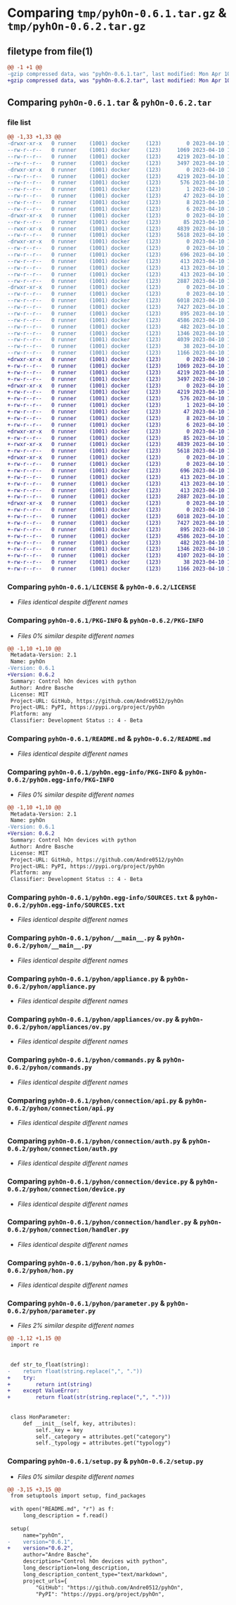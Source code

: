 # Comparing `tmp/pyhOn-0.6.1.tar.gz` & `tmp/pyhOn-0.6.2.tar.gz`

## filetype from file(1)

```diff
@@ -1 +1 @@
-gzip compressed data, was "pyhOn-0.6.1.tar", last modified: Mon Apr 10 15:06:54 2023, max compression
+gzip compressed data, was "pyhOn-0.6.2.tar", last modified: Mon Apr 10 16:51:00 2023, max compression
```

## Comparing `pyhOn-0.6.1.tar` & `pyhOn-0.6.2.tar`

### file list

```diff
@@ -1,33 +1,33 @@
-drwxr-xr-x   0 runner    (1001) docker     (123)        0 2023-04-10 15:06:54.561832 pyhOn-0.6.1/
--rw-r--r--   0 runner    (1001) docker     (123)     1069 2023-04-10 15:06:42.000000 pyhOn-0.6.1/LICENSE
--rw-r--r--   0 runner    (1001) docker     (123)     4219 2023-04-10 15:06:54.561832 pyhOn-0.6.1/PKG-INFO
--rw-r--r--   0 runner    (1001) docker     (123)     3497 2023-04-10 15:06:42.000000 pyhOn-0.6.1/README.md
-drwxr-xr-x   0 runner    (1001) docker     (123)        0 2023-04-10 15:06:54.557832 pyhOn-0.6.1/pyhOn.egg-info/
--rw-r--r--   0 runner    (1001) docker     (123)     4219 2023-04-10 15:06:54.000000 pyhOn-0.6.1/pyhOn.egg-info/PKG-INFO
--rw-r--r--   0 runner    (1001) docker     (123)      576 2023-04-10 15:06:54.000000 pyhOn-0.6.1/pyhOn.egg-info/SOURCES.txt
--rw-r--r--   0 runner    (1001) docker     (123)        1 2023-04-10 15:06:54.000000 pyhOn-0.6.1/pyhOn.egg-info/dependency_links.txt
--rw-r--r--   0 runner    (1001) docker     (123)       47 2023-04-10 15:06:54.000000 pyhOn-0.6.1/pyhOn.egg-info/entry_points.txt
--rw-r--r--   0 runner    (1001) docker     (123)        8 2023-04-10 15:06:54.000000 pyhOn-0.6.1/pyhOn.egg-info/requires.txt
--rw-r--r--   0 runner    (1001) docker     (123)        6 2023-04-10 15:06:54.000000 pyhOn-0.6.1/pyhOn.egg-info/top_level.txt
-drwxr-xr-x   0 runner    (1001) docker     (123)        0 2023-04-10 15:06:54.557832 pyhOn-0.6.1/pyhon/
--rw-r--r--   0 runner    (1001) docker     (123)       85 2023-04-10 15:06:42.000000 pyhOn-0.6.1/pyhon/__init__.py
--rwxr-xr-x   0 runner    (1001) docker     (123)     4839 2023-04-10 15:06:42.000000 pyhOn-0.6.1/pyhon/__main__.py
--rw-r--r--   0 runner    (1001) docker     (123)     5618 2023-04-10 15:06:42.000000 pyhOn-0.6.1/pyhon/appliance.py
-drwxr-xr-x   0 runner    (1001) docker     (123)        0 2023-04-10 15:06:54.557832 pyhOn-0.6.1/pyhon/appliances/
--rw-r--r--   0 runner    (1001) docker     (123)        0 2023-04-10 15:06:42.000000 pyhOn-0.6.1/pyhon/appliances/__init__.py
--rw-r--r--   0 runner    (1001) docker     (123)      696 2023-04-10 15:06:42.000000 pyhOn-0.6.1/pyhon/appliances/ov.py
--rw-r--r--   0 runner    (1001) docker     (123)      413 2023-04-10 15:06:42.000000 pyhOn-0.6.1/pyhon/appliances/td.py
--rw-r--r--   0 runner    (1001) docker     (123)      413 2023-04-10 15:06:42.000000 pyhOn-0.6.1/pyhon/appliances/wd.py
--rw-r--r--   0 runner    (1001) docker     (123)      413 2023-04-10 15:06:42.000000 pyhOn-0.6.1/pyhon/appliances/wm.py
--rw-r--r--   0 runner    (1001) docker     (123)     2887 2023-04-10 15:06:42.000000 pyhOn-0.6.1/pyhon/commands.py
-drwxr-xr-x   0 runner    (1001) docker     (123)        0 2023-04-10 15:06:54.561832 pyhOn-0.6.1/pyhon/connection/
--rw-r--r--   0 runner    (1001) docker     (123)        0 2023-04-10 15:06:42.000000 pyhOn-0.6.1/pyhon/connection/__init__.py
--rw-r--r--   0 runner    (1001) docker     (123)     6018 2023-04-10 15:06:42.000000 pyhOn-0.6.1/pyhon/connection/api.py
--rw-r--r--   0 runner    (1001) docker     (123)     7427 2023-04-10 15:06:42.000000 pyhOn-0.6.1/pyhon/connection/auth.py
--rw-r--r--   0 runner    (1001) docker     (123)      895 2023-04-10 15:06:42.000000 pyhOn-0.6.1/pyhon/connection/device.py
--rw-r--r--   0 runner    (1001) docker     (123)     4586 2023-04-10 15:06:42.000000 pyhOn-0.6.1/pyhon/connection/handler.py
--rw-r--r--   0 runner    (1001) docker     (123)      482 2023-04-10 15:06:42.000000 pyhOn-0.6.1/pyhon/const.py
--rw-r--r--   0 runner    (1001) docker     (123)     1346 2023-04-10 15:06:42.000000 pyhOn-0.6.1/pyhon/hon.py
--rw-r--r--   0 runner    (1001) docker     (123)     4039 2023-04-10 15:06:42.000000 pyhOn-0.6.1/pyhon/parameter.py
--rw-r--r--   0 runner    (1001) docker     (123)       38 2023-04-10 15:06:54.561832 pyhOn-0.6.1/setup.cfg
--rw-r--r--   0 runner    (1001) docker     (123)     1166 2023-04-10 15:06:42.000000 pyhOn-0.6.1/setup.py
+drwxr-xr-x   0 runner    (1001) docker     (123)        0 2023-04-10 16:51:00.737891 pyhOn-0.6.2/
+-rw-r--r--   0 runner    (1001) docker     (123)     1069 2023-04-10 16:50:51.000000 pyhOn-0.6.2/LICENSE
+-rw-r--r--   0 runner    (1001) docker     (123)     4219 2023-04-10 16:51:00.737891 pyhOn-0.6.2/PKG-INFO
+-rw-r--r--   0 runner    (1001) docker     (123)     3497 2023-04-10 16:50:51.000000 pyhOn-0.6.2/README.md
+drwxr-xr-x   0 runner    (1001) docker     (123)        0 2023-04-10 16:51:00.737891 pyhOn-0.6.2/pyhOn.egg-info/
+-rw-r--r--   0 runner    (1001) docker     (123)     4219 2023-04-10 16:51:00.000000 pyhOn-0.6.2/pyhOn.egg-info/PKG-INFO
+-rw-r--r--   0 runner    (1001) docker     (123)      576 2023-04-10 16:51:00.000000 pyhOn-0.6.2/pyhOn.egg-info/SOURCES.txt
+-rw-r--r--   0 runner    (1001) docker     (123)        1 2023-04-10 16:51:00.000000 pyhOn-0.6.2/pyhOn.egg-info/dependency_links.txt
+-rw-r--r--   0 runner    (1001) docker     (123)       47 2023-04-10 16:51:00.000000 pyhOn-0.6.2/pyhOn.egg-info/entry_points.txt
+-rw-r--r--   0 runner    (1001) docker     (123)        8 2023-04-10 16:51:00.000000 pyhOn-0.6.2/pyhOn.egg-info/requires.txt
+-rw-r--r--   0 runner    (1001) docker     (123)        6 2023-04-10 16:51:00.000000 pyhOn-0.6.2/pyhOn.egg-info/top_level.txt
+drwxr-xr-x   0 runner    (1001) docker     (123)        0 2023-04-10 16:51:00.737891 pyhOn-0.6.2/pyhon/
+-rw-r--r--   0 runner    (1001) docker     (123)       85 2023-04-10 16:50:51.000000 pyhOn-0.6.2/pyhon/__init__.py
+-rwxr-xr-x   0 runner    (1001) docker     (123)     4839 2023-04-10 16:50:51.000000 pyhOn-0.6.2/pyhon/__main__.py
+-rw-r--r--   0 runner    (1001) docker     (123)     5618 2023-04-10 16:50:51.000000 pyhOn-0.6.2/pyhon/appliance.py
+drwxr-xr-x   0 runner    (1001) docker     (123)        0 2023-04-10 16:51:00.737891 pyhOn-0.6.2/pyhon/appliances/
+-rw-r--r--   0 runner    (1001) docker     (123)        0 2023-04-10 16:50:51.000000 pyhOn-0.6.2/pyhon/appliances/__init__.py
+-rw-r--r--   0 runner    (1001) docker     (123)      696 2023-04-10 16:50:51.000000 pyhOn-0.6.2/pyhon/appliances/ov.py
+-rw-r--r--   0 runner    (1001) docker     (123)      413 2023-04-10 16:50:51.000000 pyhOn-0.6.2/pyhon/appliances/td.py
+-rw-r--r--   0 runner    (1001) docker     (123)      413 2023-04-10 16:50:51.000000 pyhOn-0.6.2/pyhon/appliances/wd.py
+-rw-r--r--   0 runner    (1001) docker     (123)      413 2023-04-10 16:50:51.000000 pyhOn-0.6.2/pyhon/appliances/wm.py
+-rw-r--r--   0 runner    (1001) docker     (123)     2887 2023-04-10 16:50:51.000000 pyhOn-0.6.2/pyhon/commands.py
+drwxr-xr-x   0 runner    (1001) docker     (123)        0 2023-04-10 16:51:00.737891 pyhOn-0.6.2/pyhon/connection/
+-rw-r--r--   0 runner    (1001) docker     (123)        0 2023-04-10 16:50:51.000000 pyhOn-0.6.2/pyhon/connection/__init__.py
+-rw-r--r--   0 runner    (1001) docker     (123)     6018 2023-04-10 16:50:51.000000 pyhOn-0.6.2/pyhon/connection/api.py
+-rw-r--r--   0 runner    (1001) docker     (123)     7427 2023-04-10 16:50:51.000000 pyhOn-0.6.2/pyhon/connection/auth.py
+-rw-r--r--   0 runner    (1001) docker     (123)      895 2023-04-10 16:50:51.000000 pyhOn-0.6.2/pyhon/connection/device.py
+-rw-r--r--   0 runner    (1001) docker     (123)     4586 2023-04-10 16:50:51.000000 pyhOn-0.6.2/pyhon/connection/handler.py
+-rw-r--r--   0 runner    (1001) docker     (123)      482 2023-04-10 16:50:51.000000 pyhOn-0.6.2/pyhon/const.py
+-rw-r--r--   0 runner    (1001) docker     (123)     1346 2023-04-10 16:50:51.000000 pyhOn-0.6.2/pyhon/hon.py
+-rw-r--r--   0 runner    (1001) docker     (123)     4107 2023-04-10 16:50:51.000000 pyhOn-0.6.2/pyhon/parameter.py
+-rw-r--r--   0 runner    (1001) docker     (123)       38 2023-04-10 16:51:00.737891 pyhOn-0.6.2/setup.cfg
+-rw-r--r--   0 runner    (1001) docker     (123)     1166 2023-04-10 16:50:51.000000 pyhOn-0.6.2/setup.py
```

### Comparing `pyhOn-0.6.1/LICENSE` & `pyhOn-0.6.2/LICENSE`

 * *Files identical despite different names*

### Comparing `pyhOn-0.6.1/PKG-INFO` & `pyhOn-0.6.2/PKG-INFO`

 * *Files 0% similar despite different names*

```diff
@@ -1,10 +1,10 @@
 Metadata-Version: 2.1
 Name: pyhOn
-Version: 0.6.1
+Version: 0.6.2
 Summary: Control hOn devices with python
 Author: Andre Basche
 License: MIT
 Project-URL: GitHub, https://github.com/Andre0512/pyhOn
 Project-URL: PyPI, https://pypi.org/project/pyhOn
 Platform: any
 Classifier: Development Status :: 4 - Beta
```

### Comparing `pyhOn-0.6.1/README.md` & `pyhOn-0.6.2/README.md`

 * *Files identical despite different names*

### Comparing `pyhOn-0.6.1/pyhOn.egg-info/PKG-INFO` & `pyhOn-0.6.2/pyhOn.egg-info/PKG-INFO`

 * *Files 0% similar despite different names*

```diff
@@ -1,10 +1,10 @@
 Metadata-Version: 2.1
 Name: pyhOn
-Version: 0.6.1
+Version: 0.6.2
 Summary: Control hOn devices with python
 Author: Andre Basche
 License: MIT
 Project-URL: GitHub, https://github.com/Andre0512/pyhOn
 Project-URL: PyPI, https://pypi.org/project/pyhOn
 Platform: any
 Classifier: Development Status :: 4 - Beta
```

### Comparing `pyhOn-0.6.1/pyhOn.egg-info/SOURCES.txt` & `pyhOn-0.6.2/pyhOn.egg-info/SOURCES.txt`

 * *Files identical despite different names*

### Comparing `pyhOn-0.6.1/pyhon/__main__.py` & `pyhOn-0.6.2/pyhon/__main__.py`

 * *Files identical despite different names*

### Comparing `pyhOn-0.6.1/pyhon/appliance.py` & `pyhOn-0.6.2/pyhon/appliance.py`

 * *Files identical despite different names*

### Comparing `pyhOn-0.6.1/pyhon/appliances/ov.py` & `pyhOn-0.6.2/pyhon/appliances/ov.py`

 * *Files identical despite different names*

### Comparing `pyhOn-0.6.1/pyhon/commands.py` & `pyhOn-0.6.2/pyhon/commands.py`

 * *Files identical despite different names*

### Comparing `pyhOn-0.6.1/pyhon/connection/api.py` & `pyhOn-0.6.2/pyhon/connection/api.py`

 * *Files identical despite different names*

### Comparing `pyhOn-0.6.1/pyhon/connection/auth.py` & `pyhOn-0.6.2/pyhon/connection/auth.py`

 * *Files identical despite different names*

### Comparing `pyhOn-0.6.1/pyhon/connection/device.py` & `pyhOn-0.6.2/pyhon/connection/device.py`

 * *Files identical despite different names*

### Comparing `pyhOn-0.6.1/pyhon/connection/handler.py` & `pyhOn-0.6.2/pyhon/connection/handler.py`

 * *Files identical despite different names*

### Comparing `pyhOn-0.6.1/pyhon/hon.py` & `pyhOn-0.6.2/pyhon/hon.py`

 * *Files identical despite different names*

### Comparing `pyhOn-0.6.1/pyhon/parameter.py` & `pyhOn-0.6.2/pyhon/parameter.py`

 * *Files 2% similar despite different names*

```diff
@@ -1,12 +1,15 @@
 import re
 
 
 def str_to_float(string):
-    return float(string.replace(",", "."))
+    try:
+        return int(string)
+    except ValueError:
+        return float(str(string.replace(",", ".")))
 
 
 class HonParameter:
     def __init__(self, key, attributes):
         self._key = key
         self._category = attributes.get("category")
         self._typology = attributes.get("typology")
```

### Comparing `pyhOn-0.6.1/setup.py` & `pyhOn-0.6.2/setup.py`

 * *Files 0% similar despite different names*

```diff
@@ -3,15 +3,15 @@
 from setuptools import setup, find_packages
 
 with open("README.md", "r") as f:
     long_description = f.read()
 
 setup(
     name="pyhOn",
-    version="0.6.1",
+    version="0.6.2",
     author="Andre Basche",
     description="Control hOn devices with python",
     long_description=long_description,
     long_description_content_type="text/markdown",
     project_urls={
         "GitHub": "https://github.com/Andre0512/pyhOn",
         "PyPI": "https://pypi.org/project/pyhOn",
```

